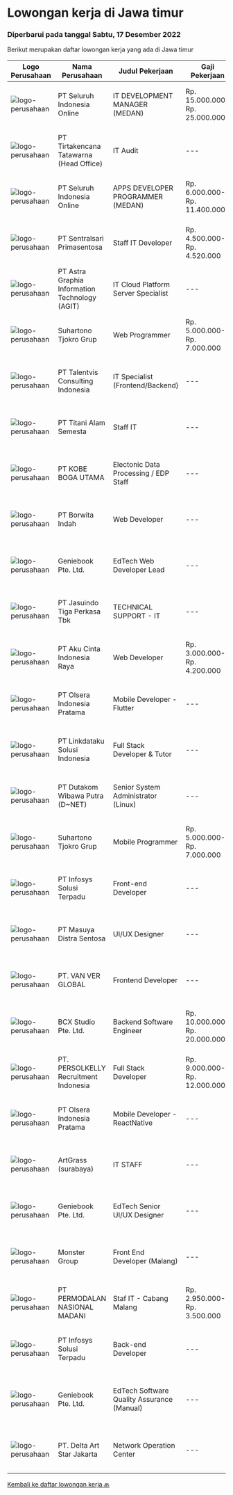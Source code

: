
  # Lowongan kerja di Jawa timur

  ### Diperbarui pada tanggal Sabtu, 17 Desember 2022

  Berikut merupakan daftar lowongan kerja yang ada di Jawa timur

  |Logo Perusahaan | Nama Perusahaan | Judul Pekerjaan | Gaji Pekerjaan | Lokasi | Deskripsi | Tanggal diunggah | Pranala |
  | -------------- | --------------- | --------------- | --------- | --------- | -------------- | ------- | ----------- |
  |![logo-perusahaan](https://image-service-cdn.seek.com.au/c768f0670f8f8212da7de609b6af9d0b2e5134cc/ee4dce1061f3f616224767ad58cb2fc751b8d2dc)|PT Seluruh Indonesia Online|IT DEVELOPMENT MANAGER (MEDAN)|Rp. 15.000.000-Rp. 25.000.000|Aceh|Memiliki pengalaman leadership sebagai Manager sebelumnya.Back End Engineer1. Memiliki pengalaman dalam membangun RESTful APIs2. Menguasai bahasa...|Jumat, 16 Desember 2022|https://www.jobstreet.co.id/id/job/it-development-manager-medan-4146572?token=0~d43a58c1-2848-4845-a669-50e34ea5cb0a&sectionRank=1&jobId=jobstreet-id-job-4146572|
|![logo-perusahaan](https://image-service-cdn.seek.com.au/454b279b09c2c94aad59ede07b497b02ce710fc2/ee4dce1061f3f616224767ad58cb2fc751b8d2dc)|PT Tirtakencana Tatawarna (Head Office)|IT Audit|---|Surabaya|Kualifikasi : Usia maksimal 35 tahun. Pendidikan S1 Tenik Informatika / Manajemen IT. Pengalaman di bidang yang sama (auditing IT) minimal 3 tahun....|Jumat, 16 Desember 2022|https://www.jobstreet.co.id/id/job/it-audit-4146574?token=0~d43a58c1-2848-4845-a669-50e34ea5cb0a&sectionRank=2&jobId=jobstreet-id-job-4146574|
|![logo-perusahaan](https://image-service-cdn.seek.com.au/c768f0670f8f8212da7de609b6af9d0b2e5134cc/ee4dce1061f3f616224767ad58cb2fc751b8d2dc)|PT Seluruh Indonesia Online|APPS DEVELOPER PROGRAMMER (MEDAN)|Rp. 6.000.000-Rp. 11.400.000|Aceh|Semua programmer boleh melamar termasuk junior dan seniorBack End Engineer / front end1. Memiliki pengalaman dalam membangun RESTful APIs2. Menguasai...|Jumat, 16 Desember 2022|https://www.jobstreet.co.id/id/job/apps-developer-programmer-medan-4127213?token=0~d43a58c1-2848-4845-a669-50e34ea5cb0a&sectionRank=3&jobId=jobstreet-id-job-4127213|
|![logo-perusahaan](https://image-service-cdn.seek.com.au/4c4a8d71d2f9e60716e675640cdc9b3790b9a8dc/ee4dce1061f3f616224767ad58cb2fc751b8d2dc)|PT Sentralsari Primasentosa|Staff IT Developer|Rp. 4.500.000-Rp. 4.520.000|Sidoarjo|Usia maksimal 26 tahun D3 / S1 Teknik Informatika Memahami dan berpengalaman dalam mendevelop dengan bahasa pemrograman Dart (Flutter) Menguasai T-SQL...|Kamis, 15 Desember 2022|https://www.jobstreet.co.id/id/job/staff-it-developer-4145387?token=0~d43a58c1-2848-4845-a669-50e34ea5cb0a&sectionRank=4&jobId=jobstreet-id-job-4145387|
|![logo-perusahaan](https://image-service-cdn.seek.com.au/ff352750bbaae6c058ba966669028ee6505d9f4a/ee4dce1061f3f616224767ad58cb2fc751b8d2dc)|PT Astra Graphia Information Technology (AGIT)|IT Cloud Platform Server Specialist|---|Jawa Timur|- Familiar with IT cloud platform.- Print driver/que Administration on Windows Server Minimal Requirement :1. Have A Bachelor’s degree in information...|Kamis, 15 Desember 2022|https://www.jobstreet.co.id/id/job/it-cloud-platform-server-specialist-4145842?token=0~d43a58c1-2848-4845-a669-50e34ea5cb0a&sectionRank=5&jobId=jobstreet-id-job-4145842|
|![logo-perusahaan](https://image-service-cdn.seek.com.au/74c2b8b81d52a50affff55bcbc8d6017de2fb283/ee4dce1061f3f616224767ad58cb2fc751b8d2dc)|Suhartono Tjokro Grup|Web Programmer|Rp. 5.000.000-Rp. 7.000.000|Surabaya|Kualifikasi : Pendidikan minimal SMK dengan pengalaman minimal 5 tahun Pendidikan S1 Sistem / Teknik Informatika dengan pengalaman minimal 2 tahun...|Jumat, 16 Desember 2022|https://www.jobstreet.co.id/id/job/web-programmer-4147562?token=0~d43a58c1-2848-4845-a669-50e34ea5cb0a&sectionRank=6&jobId=jobstreet-id-job-4147562|
|![logo-perusahaan](https://i.ibb.co/sqvTCh9/112815900-stock-vector-no-image-available-icon-flat-vector.webp)|PT Talentvis Consulting Indonesia|IT Specialist (Frontend/Backend)|---|Surabaya|We're currently hiring for a IT Specialist for our client, a big manufacturing company in SurabayaRequirements: Candidate must possess at least a...|Kamis, 15 Desember 2022|https://www.jobstreet.co.id/id/job/it-specialist-frontend-backend-4145409?token=0~d43a58c1-2848-4845-a669-50e34ea5cb0a&sectionRank=7&jobId=jobstreet-id-job-4145409|
|![logo-perusahaan](https://image-service-cdn.seek.com.au/3650e4ea5cf15ff06b6cedba6caa19766b68c3ef/ee4dce1061f3f616224767ad58cb2fc751b8d2dc)|PT Titani Alam Semesta|Staff IT|---|Surabaya|Maximum age 30 years old. Minimum Bachelor Degree - Informatika GPA 3.0 Sedikit Mandarin. Pengalaman dibidang IT minimal 4 tahun. Requirement:...|Selasa, 13 Desember 2022|https://www.jobstreet.co.id/id/job/staff-it-4139214?token=0~d43a58c1-2848-4845-a669-50e34ea5cb0a&sectionRank=8&jobId=jobstreet-id-job-4139214|
|![logo-perusahaan](https://image-service-cdn.seek.com.au/58f9c04a3f449161c22332c13a822df8f0921595/ee4dce1061f3f616224767ad58cb2fc751b8d2dc)|PT KOBE BOGA UTAMA|Electonic Data Processing / EDP Staff|---|Jawa Timur|Kualifikasi : Pendidikan minimal D3/S1 Jurusan Teknik Komputer, Ilmu Komputer, Teknik Informatika atau Ilmu Komputer lainnya Berpengalaman minimal 1...|Rabu, 14 Desember 2022|https://www.jobstreet.co.id/id/job/electonic-data-processing-edp-staff-4144072?token=0~d43a58c1-2848-4845-a669-50e34ea5cb0a&sectionRank=9&jobId=jobstreet-id-job-4144072|
|![logo-perusahaan](https://image-service-cdn.seek.com.au/6c0e89982a3d3f5d72090061cda219d848c574d9/ee4dce1061f3f616224767ad58cb2fc751b8d2dc)|PT Borwita Indah|Web Developer|---|Jakarta Raya|Job Description :WEB DEVELOPER (Placement : Jakarta &amp; Sidoarjo)The ideal candidate is a creative problem solver who will work in coordination with...|Jumat, 16 Desember 2022|https://www.jobstreet.co.id/id/job/web-developer-4128431?token=0~d43a58c1-2848-4845-a669-50e34ea5cb0a&sectionRank=10&jobId=jobstreet-id-job-4128431|
|![logo-perusahaan](https://image-service-cdn.seek.com.au/1c468485c6dd34aff543256dfd5110299b0b5290/ee4dce1061f3f616224767ad58cb2fc751b8d2dc)|Geniebook Pte. Ltd.|EdTech Web Developer Lead|---|Surabaya|Loved by over 220,000 users, Geniebook is Singapore’s largest online learning platform for English, Mathematics and Science (EMS) syllabi, with...|Jumat, 16 Desember 2022|https://www.jobstreet.co.id/id/job/edtech-web-developer-lead-10255601/origin/sg?token=0~d43a58c1-2848-4845-a669-50e34ea5cb0a&sectionRank=11&jobId=jobstreet-sg-job-10255601|
|![logo-perusahaan](https://image-service-cdn.seek.com.au/af38d604e6f81bafc849d1c25c6e20a1e8cbc479/ee4dce1061f3f616224767ad58cb2fc751b8d2dc)|PT Jasuindo Tiga Perkasa Tbk|TECHNICAL SUPPORT - IT|---|Sidoarjo|KUALIFIKASI : Pendidikan minimal D3/S1 Teknik Informatika Pengalaman minimal 1 tahun di bidang yang sama...|Selasa, 13 Desember 2022|https://www.jobstreet.co.id/id/job/technical-support-it-4142428?token=0~d43a58c1-2848-4845-a669-50e34ea5cb0a&sectionRank=12&jobId=jobstreet-id-job-4142428|
|![logo-perusahaan](https://image-service-cdn.seek.com.au/ceee560515508ff39c6eef3c1b80733dd9b49e8c/ee4dce1061f3f616224767ad58cb2fc751b8d2dc)|PT Aku Cinta Indonesia Raya|Web Developer|Rp. 3.000.000-Rp. 4.200.000|Malang|Requirement :1. Excellent understanding of all thing Wordpress2. Strong knowledge of PHP, HTML5, CSS3, &amp; Javascript3. High levels of enthusiasm,...|Kamis, 15 Desember 2022|https://www.jobstreet.co.id/id/job/web-developer-4126880?token=0~d43a58c1-2848-4845-a669-50e34ea5cb0a&sectionRank=13&jobId=jobstreet-id-job-4126880|
|![logo-perusahaan](https://image-service-cdn.seek.com.au/90e9bb2e5bcac40b68d491aafb34203d371349a1/ee4dce1061f3f616224767ad58cb2fc751b8d2dc)|PT Olsera Indonesia Pratama|Mobile Developer - Flutter|---|Bandung|Responsibilities: Development in an AGILE environment Create good product with accessibility and security compliance Create good product with...|Jumat, 16 Desember 2022|https://www.jobstreet.co.id/id/job/mobile-developer-flutter-4127724?token=0~d43a58c1-2848-4845-a669-50e34ea5cb0a&sectionRank=14&jobId=jobstreet-id-job-4127724|
|![logo-perusahaan](https://image-service-cdn.seek.com.au/a25ba35f1aef361acf667d47dde3eaa1d5610bcd/ee4dce1061f3f616224767ad58cb2fc751b8d2dc)|PT Linkdataku Solusi Indonesia|Full Stack Developer & Tutor|---|Jakarta Selatan|Requirement : Pengalaman kerja on real project minimal 2 tahun Minimal S1 bidang teknologi informasi Menguasai PHP &amp; MVC (diutamakan Laravel)...|Jumat, 16 Desember 2022|https://www.jobstreet.co.id/id/job/full-stack-developer-tutor-4147716?token=0~d43a58c1-2848-4845-a669-50e34ea5cb0a&sectionRank=15&jobId=jobstreet-id-job-4147716|
|![logo-perusahaan](https://image-service-cdn.seek.com.au/621278361597b78178ac5dc90c4a4ced975546dd/ee4dce1061f3f616224767ad58cb2fc751b8d2dc)|PT Dutakom Wibawa Putra (D~NET)|Senior System Administrator (Linux)|---|Surabaya|Requirements: Minimum S1 Computer Science / Computer Engineering / Technology Information Minimum 3 years as System Administrator Expert...|Rabu, 14 Desember 2022|https://www.jobstreet.co.id/id/job/senior-system-administrator-linux-4124480?token=0~d43a58c1-2848-4845-a669-50e34ea5cb0a&sectionRank=16&jobId=jobstreet-id-job-4124480|
|![logo-perusahaan](https://image-service-cdn.seek.com.au/74c2b8b81d52a50affff55bcbc8d6017de2fb283/ee4dce1061f3f616224767ad58cb2fc751b8d2dc)|Suhartono Tjokro Grup|Mobile Programmer|Rp. 5.000.000-Rp. 7.000.000|Surabaya|Kualifikasi : Pendidikan minimal SMK dengan pengalaman minimal 5 tahun Pendidikan S1 Sistem / Teknik Informatika dengan pengalaman minimal 2 tahun...|Jumat, 16 Desember 2022|https://www.jobstreet.co.id/id/job/mobile-programmer-4147567?token=0~d43a58c1-2848-4845-a669-50e34ea5cb0a&sectionRank=17&jobId=jobstreet-id-job-4147567|
|![logo-perusahaan](https://image-service-cdn.seek.com.au/82d403a01c9fe504042ec15fa2581f27695b6446/ee4dce1061f3f616224767ad58cb2fc751b8d2dc)|PT Infosys Solusi Terpadu|Front-end Developer|---|Jakarta Raya|Job Description : Using programming languages like Kotlin, Flutter, HTML and JavaScript to create user-friendly web pages and mobile apps. Design...|Jumat, 16 Desember 2022|https://www.jobstreet.co.id/id/job/front-end-developer-4135686?token=0~d43a58c1-2848-4845-a669-50e34ea5cb0a&sectionRank=18&jobId=jobstreet-id-job-4135686|
|![logo-perusahaan](https://image-service-cdn.seek.com.au/ad7f7b1867b6a11553cbcdaa84a49d43e3e65279/ee4dce1061f3f616224767ad58cb2fc751b8d2dc)|PT Masuya Distra Sentosa|UI/UX Designer|---|Surabaya|Melakukan Perancanaan,pembuatan,serta pengembangan UI/UX terhadap desain aplikasi yang dikembangkan oleh perusahaan Melakukan Maintenance/support dan...|Kamis, 15 Desember 2022|https://www.jobstreet.co.id/id/job/ui-ux-designer-4146486?token=0~d43a58c1-2848-4845-a669-50e34ea5cb0a&sectionRank=19&jobId=jobstreet-id-job-4146486|
|![logo-perusahaan](https://image-service-cdn.seek.com.au/96c09c77cd2da5b45d0724113309c115ad2bcafd/ee4dce1061f3f616224767ad58cb2fc751b8d2dc)|PT. VAN VER GLOBAL|Frontend Developer|---|Jawa Timur|Job Requirements:* Min. Bachelor from Informatics, System Information or Computer Sciense (Fresh Graduates are welcome)* Experience with Laravel...|Kamis, 15 Desember 2022|https://www.jobstreet.co.id/id/job/frontend-developer-4126532?token=0~d43a58c1-2848-4845-a669-50e34ea5cb0a&sectionRank=20&jobId=jobstreet-id-job-4126532|
|![logo-perusahaan](https://image-service-cdn.seek.com.au/9dc643f957063f7dfc2419927346f10a1f36b079/ee4dce1061f3f616224767ad58cb2fc751b8d2dc)|BCX Studio Pte. Ltd.|Backend Software Engineer|Rp. 10.000.000-Rp. 20.000.000|Bali|BCX Studio is a Singapore-based company, our mission is to build an enterprise-grade online commerce platform to empower SME to compete in the...|Rabu, 14 Desember 2022|https://www.jobstreet.co.id/id/job/backend-software-engineer-10250254/origin/sg?token=0~d43a58c1-2848-4845-a669-50e34ea5cb0a&sectionRank=21&jobId=jobstreet-sg-job-10250254|
|![logo-perusahaan](https://image-service-cdn.seek.com.au/a778cc2d537d275f0abc3d64068f14c4c640057e/ee4dce1061f3f616224767ad58cb2fc751b8d2dc)|PT. PERSOLKELLY Recruitment Indonesia|Full Stack Developer|Rp. 9.000.000-Rp. 12.000.000|Surabaya|Job Requirement: Placement at Surabaya At least 2 years of experience working in programming or developers Bachelor Degree of Information Technology...|Jumat, 16 Desember 2022|https://www.jobstreet.co.id/id/job/full-stack-developer-4146587?token=0~d43a58c1-2848-4845-a669-50e34ea5cb0a&sectionRank=22&jobId=jobstreet-id-job-4146587|
|![logo-perusahaan](https://image-service-cdn.seek.com.au/90e9bb2e5bcac40b68d491aafb34203d371349a1/ee4dce1061f3f616224767ad58cb2fc751b8d2dc)|PT Olsera Indonesia Pratama|Mobile Developer - ReactNative|---|Bandung|Responsibilities: Development in an AGILE environment Create good product with accessibility and security compliance Create good product with...|Kamis, 15 Desember 2022|https://www.jobstreet.co.id/id/job/mobile-developer-reactnative-4126972?token=0~d43a58c1-2848-4845-a669-50e34ea5cb0a&sectionRank=23&jobId=jobstreet-id-job-4126972|
|![logo-perusahaan](https://i.ibb.co/sqvTCh9/112815900-stock-vector-no-image-available-icon-flat-vector.webp)|ArtGrass (surabaya)|IT STAFF|---|Surabaya|Tanggung jawab : Melakukan dan mengawasi proses trouble shooting hardware dan software Memastikan semua perangkat keras, perangkat lunak dan jaringan...|Selasa, 13 Desember 2022|https://www.jobstreet.co.id/id/job/it-staff-4141631?token=0~d43a58c1-2848-4845-a669-50e34ea5cb0a&sectionRank=24&jobId=jobstreet-id-job-4141631|
|![logo-perusahaan](https://image-service-cdn.seek.com.au/1c468485c6dd34aff543256dfd5110299b0b5290/ee4dce1061f3f616224767ad58cb2fc751b8d2dc)|Geniebook Pte. Ltd.|EdTech Senior UI/UX Designer|---|Surabaya|Loved by over 220,000 users, Geniebook is Singapore’s largest online learning platform for English, Mathematics and Science (EMS) syllabi, with...|Jumat, 16 Desember 2022|https://www.jobstreet.co.id/id/job/edtech-senior-ui-ux-designer-10255598/origin/sg?token=0~d43a58c1-2848-4845-a669-50e34ea5cb0a&sectionRank=25&jobId=jobstreet-sg-job-10255598|
|![logo-perusahaan](https://image-service-cdn.seek.com.au/17bd3eacce4e559598acdc6739a69f24cb9b1741/ee4dce1061f3f616224767ad58cb2fc751b8d2dc)|Monster Group|Front End Developer (Malang)|---|Malang|Requirements : 2+ years of experience in full stack web application development using React JS is a must (React Nativ is a plus) Candidate must...|Kamis, 15 Desember 2022|https://www.jobstreet.co.id/id/job/front-end-developer-malang-4132927?token=0~d43a58c1-2848-4845-a669-50e34ea5cb0a&sectionRank=26&jobId=jobstreet-id-job-4132927|
|![logo-perusahaan](https://image-service-cdn.seek.com.au/5fd3417af2f9488964ef8f92c36fc78d54dd3999/ee4dce1061f3f616224767ad58cb2fc751b8d2dc)|PT PERMODALAN NASIONAL MADANI|Staf IT - Cabang Malang|Rp. 2.950.000-Rp. 3.500.000|Malang|Pendidikan S1 Teknologi InformatikaUsia maksimal 28 tahunDiutamakan berpengalaman 2 tahun sbg staf ITMenguasai dasar2 hardware, software, dan...|Minggu, 11 Desember 2022|https://www.jobstreet.co.id/id/job/staf-it-cabang-malang-4133580?token=0~d43a58c1-2848-4845-a669-50e34ea5cb0a&sectionRank=27&jobId=jobstreet-id-job-4133580|
|![logo-perusahaan](https://image-service-cdn.seek.com.au/82d403a01c9fe504042ec15fa2581f27695b6446/ee4dce1061f3f616224767ad58cb2fc751b8d2dc)|PT Infosys Solusi Terpadu|Back-end Developer|---|Jakarta Raya|Job Description : Participate in the entire application lifecycle, focusing on coding and debugging Hands-on experience in the full lifecycle of...|Jumat, 16 Desember 2022|https://www.jobstreet.co.id/id/job/back-end-developer-4135682?token=0~d43a58c1-2848-4845-a669-50e34ea5cb0a&sectionRank=28&jobId=jobstreet-id-job-4135682|
|![logo-perusahaan](https://image-service-cdn.seek.com.au/1c468485c6dd34aff543256dfd5110299b0b5290/ee4dce1061f3f616224767ad58cb2fc751b8d2dc)|Geniebook Pte. Ltd.|EdTech Software Quality Assurance (Manual)|---|Surabaya|Loved by over 220,000 users, Geniebook is Singapore’s largest online learning platform for English, Mathematics and Science (EMS) syllabi, with...|Kamis, 15 Desember 2022|https://www.jobstreet.co.id/id/job/edtech-software-quality-assurance-manual-10207796/origin/sg?token=0~d43a58c1-2848-4845-a669-50e34ea5cb0a&sectionRank=29&jobId=jobstreet-sg-job-10207796|
|![logo-perusahaan](https://image-service-cdn.seek.com.au/412ceed5489f669fec43a7c481a4bc8eb2748afd/ee4dce1061f3f616224767ad58cb2fc751b8d2dc)|PT. Delta Art Star Jakarta|Network Operation Center|---|Jakarta Selatan|Kualifikasi :1. Pendidikan minimal D3 / D4 / S12. Memiliki sertifikasi dalam bidang Networking3. Memiliki pengalaman minimal 2 Tahun sebagai NOC4....|Selasa, 13 Desember 2022|https://www.jobstreet.co.id/id/job/network-operation-center-4142568?token=0~d43a58c1-2848-4845-a669-50e34ea5cb0a&sectionRank=30&jobId=jobstreet-id-job-4142568|


  [Kembali ke daftar lowongan kerja 🔙](../README.md#daftar-lowongan-kerja)
  